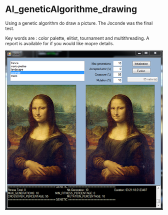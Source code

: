 # AI_geneticAlgorithme_drawing
Using a genetic algorithm do draw a picture.
The Joconde was the final test.

Key words are : color palette, elitist, tournament and multithreading.
A report is available for if you would like mopre details.

![ScreenShot](/results/joconde_end_0.PNG)
